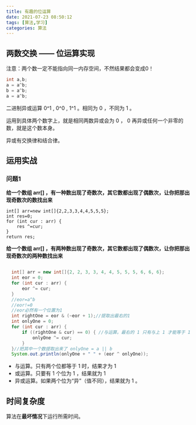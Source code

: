 ```yaml
---
title: 有趣的位运算
date: 2021-07-23 08:50:12
tags: [算法,学习]
categories: 算法
---
```


## 两数交换 —— 位运算实现
注意：两个数一定不能指向同一内存空间，不然结果都会变成0！

``` java
int a,b;
a = a^b;
b = a^b;
a = a^b;
```

二进制异或运算 0^1 , 0^0 , 1^1 。相同为 0 ，不同为 1 。

运用到具体两个数字上，就是相同两数异或会为 0 ， 0 再异或任何一个非零的数，就是这个数本身。

异或有交换律和结合律。

## 运用实战
### 问题1
**给一个数组 arr[] ，有一种数出现了奇数次，其它数都出现了偶数次，让你把那出现奇数次的数找出来**

```
int[] arr=new int[]{2,2,3,3,4,4,5,5,5};
int res=0;
for (int cur : arr) {
    res ^=cur;
}
return res;
```

**给一个数组 arr[] ，有两种数出现了奇数次，其它数都出现了偶数次，让你把那出现奇数次的两种数找出来**

```java

  int[] arr = new int[]{2, 2, 3, 3, 4, 4, 5, 5, 5, 6, 6, 6};
  int eor = 0;
  for (int cur : arr) {
      eor ^= cur;
  }
  //eor=a^b
  //eor!=0
  //eor必然有一个位置为1
  int rightOne = eor & (~eor + 1);//提取出最右的1
  int onlyOne = 0;
  for (int cur : arr) {
      if ((rightOne & cur) == 0) { //与运算。最右的 1 只有与上 1 才能等于 1 。
          onlyOne ^= cur;
      }
  }//把其中一个数提取出来了 onlyOne = a || b
  System.out.println(onlyOne + " " + (eor ^ onlyOne));
```

- 与运算。只有两个位都等于 1 时，结果才为 1
- 或运算。只要有 1 个位为 1 ，结果就为 1
- 异或运算。如果两个位为“异”（值不同），结果就为 1 。

## 时间复杂度
算法在**最坏情况**下运行所需时间。
